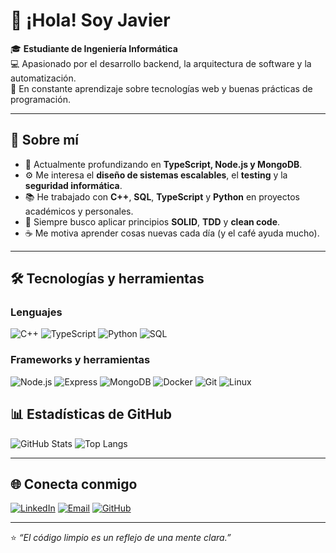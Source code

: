 # 👋 ¡Hola! Soy Javier

🎓 **Estudiante de Ingeniería Informática**  
💻 Apasionado por el desarrollo backend, la arquitectura de software y la automatización.  
🚀 En constante aprendizaje sobre tecnologías web y buenas prácticas de programación.

---

## 🧠 Sobre mí

- 🎯 Actualmente profundizando en **TypeScript, Node.js y MongoDB**.  
- ⚙️ Me interesa el **diseño de sistemas escalables**, el **testing** y la **seguridad informática**.  
- 📚 He trabajado con **C++**, **SQL**, **TypeScript** y **Python** en proyectos académicos y personales.  
- 🧩 Siempre busco aplicar principios **SOLID**, **TDD** y **clean code**.  
- ☕ Me motiva aprender cosas nuevas cada día (y el café ayuda mucho).

---

## 🛠️ Tecnologías y herramientas

### Lenguajes
![C++](https://img.shields.io/badge/C++-00599C?style=for-the-badge&logo=cplusplus&logoColor=white)
![TypeScript](https://img.shields.io/badge/TypeScript-3178C6?style=for-the-badge&logo=typescript&logoColor=white)
![Python](https://img.shields.io/badge/Python-3776AB?style=for-the-badge&logo=python&logoColor=white)
![SQL](https://img.shields.io/badge/SQL-336791?style=for-the-badge&logo=postgresql&logoColor=white)

### Frameworks y herramientas
![Node.js](https://img.shields.io/badge/Node.js-339933?style=for-the-badge&logo=node.js&logoColor=white)
![Express](https://img.shields.io/badge/Express-000000?style=for-the-badge&logo=express&logoColor=white)
![MongoDB](https://img.shields.io/badge/MongoDB-47A248?style=for-the-badge&logo=mongodb&logoColor=white)
![Docker](https://img.shields.io/badge/Docker-2496ED?style=for-the-badge&logo=docker&logoColor=white)
![Git](https://img.shields.io/badge/Git-F05032?style=for-the-badge&logo=git&logoColor=white)
![Linux](https://img.shields.io/badge/Linux-FCC624?style=for-the-badge&logo=linux&logoColor=black)

## 📊 Estadísticas de GitHub

![GitHub Stats](https://github-readme-stats.vercel.app/api?username=javicg09&show_icons=true&theme=github_dark&hide_border=true&count_private=true)
![Top Langs](https://github-readme-stats.vercel.app/api/top-langs/?username=javicg09&layout=compact&theme=github_dark&hide_border=true)

---

## 🌐 Conecta conmigo

[![LinkedIn](https://img.shields.io/badge/LinkedIn-0077B5?style=for-the-badge&logo=linkedin&logoColor=white)](https://www.linkedin.com/in/javier-cañas-gonzález-389930361/)
[![Email](https://img.shields.io/badge/Email-D14836?style=for-the-badge&logo=gmail&logoColor=white)](mailto:javicg09@gmail.com)
[![GitHub](https://img.shields.io/badge/GitHub-181717?style=for-the-badge&logo=github&logoColor=white)](https://github.com/javicg09)

---

⭐ *“El código limpio es un reflejo de una mente clara.”*  
